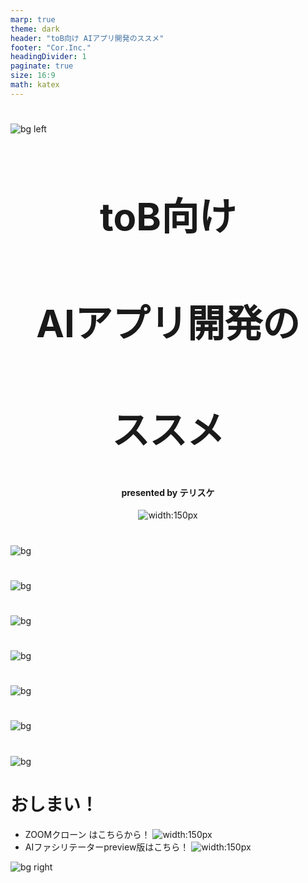```yaml
---
marp: true
theme: dark
header: "toB向け AIアプリ開発のススメ"
footer: "Cor.Inc."
headingDivider: 1
paginate: true
size: 16:9
math: katex
---
```


#

![bg left](./images/tsumugi.jpg)

<div align="center">
  <h2 style="font-size: 60px; font-weight: bold;">
  toB向け</h2>
  <h2 style="font-size: 60px; font-weight: bold;">
  AIアプリ開発の</h2>
  <h2 style="font-size: 60px; font-weight: bold;">
  ススメ</h2>
  <h4>presented by テリスケ</h4>

  ![width:150px](./images/profile.png)
</div>


#

![bg](./images/apple.png)


#

![bg](./images/スクリーンショット%202024-09-19%2017.49.45.png)

#

![bg](./images/aikanzi.webp)


#

![bg](./images/gmo_ai.png)

#
![bg](./images/gmo_gyomu.png)

# 

![bg](./images/gpt4o.webp)

#
![bg](./images/スクリーンショット%202024-09-19%2018.03.13.png)

# おしまい！

- ZOOMクローン はこちらから！
  ![width:150px](./images/zoomclone.png)
- AIファシリテーターpreview版はこちら！
  ![width:150px](./images/bae.png)

![bg right](./images/tumugi2.webp)
